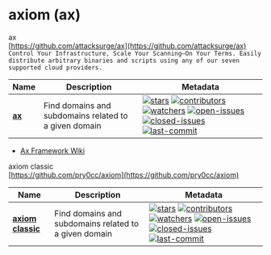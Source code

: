 # axiom (ax)  

ax  
[https://github.com/attacksurge/ax](https://github.com/attacksurge/ax)  
`Control Your Infrastructure, Scale Your Scanning—On Your Terms. Easily distribute arbitrary binaries and scripts using any of our seven supported cloud providers.`  

| Name | Description | Metadata |
| ------ | ------------ | ---------- |
| **[ax](https://github.com/attacksurge/ax)** | Find domains and subdomains related to a given domain |[![stars](https://badgen.net/github/stars/attacksurge/ax)](https://badgen.net/github/stars/attacksurge/ax) [![contributors](https://badgen.net/github/contributors/attacksurge/ax)](https://badgen.net/github/contributors/attacksurge/ax) [![watchers](https://badgen.net/github/watchers/attacksurge/ax)](https://badgen.net/github/watchers/attacksurge/ax) [![open-issues](https://badgen.net/github/open-issues/attacksurge/ax)](https://badgen.net/github/open-issues/attacksurge/ax) [![closed-issues](https://badgen.net/github/closed-issues/attacksurge/ax)](https://badgen.net/github/closed-issues/attacksurge/ax) [![last-commit](https://badgen.net/github/last-commit/attacksurge/ax)](https://badgen.net/github/last-commit/attacksurge/ax) |  

* [Ax Framework Wiki](https://ax.attacksurge.com/)  

axiom classic  
[https://github.com/pry0cc/axiom](https://github.com/pry0cc/axiom)  

| Name | Description | Metadata |
| ------ | ------------ | ---------- |
| **[axiom classic](https://github.com/pry0cc/axiom)** | Find domains and subdomains related to a given domain |[![stars](https://badgen.net/github/stars/pry0cc/axiom)](https://badgen.net/github/stars/pry0cc/axiom) [![contributors](https://badgen.net/github/contributors/pry0cc/axiom)](https://badgen.net/github/contributors/pry0cc/axiom) [![watchers](https://badgen.net/github/watchers/pry0cc/axiom)](https://badgen.net/github/watchers/pry0cc/axiom) [![open-issues](https://badgen.net/github/open-issues/pry0cc/axiom)](https://badgen.net/github/open-issues/pry0cc/axiom) [![closed-issues](https://badgen.net/github/closed-issues/pry0cc/axiom)](https://badgen.net/github/closed-issues/pry0cc/axiom) [![last-commit](https://badgen.net/github/last-commit/pry0cc/axiom)](https://badgen.net/github/last-commit/pry0cc/axiom) |  
